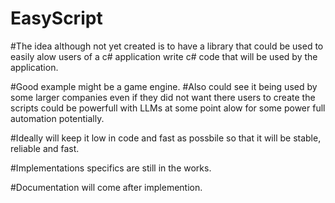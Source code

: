 # EasyScript

#The idea although not yet created is to have a library that could be used to easily alow users of a c# application write c# code that will be used by the application.

#Good example might be a game engine.
#Also could see it being used by some larger companies even if they did not want there users to create the scripts could be powerfull with LLMs at some point alow for some power full automation potentially.

#Ideally will keep it low in code and fast as possbile so that it will be stable, reliable and fast.

#Implementations specifics are still in the works.

#Documentation will come after implemention.
